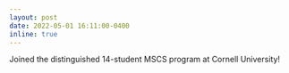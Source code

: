 ```yaml
---
layout: post
date: 2022-05-01 16:11:00-0400
inline: true
---
```


Joined the distinguished 14-student MSCS program at Cornell University! 